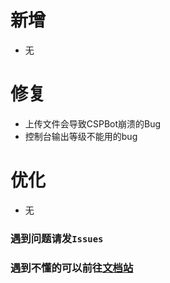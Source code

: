 # 新增
- 无

# 修复
- 上传文件会导致CSPBot崩溃的Bug
- 控制台输出等级不能用的bug

# 优化
- 无

### 遇到问题请发`Issues`
### 遇到不懂的可以前往[文档站](https://huohuas001.github.io/CSPBot/)